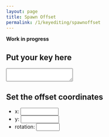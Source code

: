 ```yaml
---
layout: page
title: Spawn Offset
permalink: /1/keyediting/spawnoffset
---
```

<link rel="stylesheet" type="text/css" href="{{ site.url }}/assets/css/">

**Work in progress**

## Put your key here
<textarea id="main-textarea">
</textarea>

## Set the offset coordinates
* x: <input type="number" min="-1000000" max="1000000" id="x">
* y: <input type="number" min="-1000000" max="1000000" id="y">
* rotation: <input type="number" min="0" max="355" id="r"> <i class="fa-solid fa-arrow-up"></i>